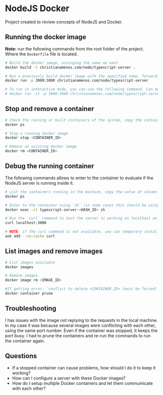 # NodeJS Docker

Project created to review concepts of NodeJS and Docker.

## Running the docker image

**Note:** run the following commands from the root folder of the project. Where the `Dockerfile` file is located.

```bash
# Build the docker image, assinging the name we want
docker build -t christianamenos.com/node/typescript-server .

# Run a previously build docker image with the specified name, forwarding the exposed port into the local machine
docker run -p 3000:3000 christianamenos.com/node/typescript-server

# To run in interactive mode, you can use the following command. Can be useful to get additional details of the server.
# docker run -it -p 3000:3000 christianamenos.com/node/typescript-server
```

## Stop and remove a container

```bash
# Check the running or built containers of the system, copy the container iud for the next commands
docker ps

# Stop a running docker image
docker stop <CONTAINER_ID>

# Remove an existing docker image
docker rm <CONTAINER_ID>
```

## Debug the running container

The following commands allows to enter to the container to evaluate if the NodeJS server is running inside it.

```bash
# List the containers running in the machine, copy the value of column `NAMES`
docker ps

# Enter to the container using `sh` (in some cases this should be using `bash`, for alpine images, since they are minimal Docker images, it goes with `sh`)
docker exec -it typescript-server-<HASH_ID> sh

# Run the `curl` command to test the server is working on localhost on the specified port
curl localhost:3000

# NOTE: if the curl command is not available, you can temporary install it using the following command (it will be lost when the container restarts, to keep the command as permanent solution, you need to run the command as part of the `RUN` command in the docker file, we can have multiple `RUN` commands)
aok add --no-cache curl
```

## List images and remove images

```bash
# List images available
docker images

# Remove images
docker image rm <IMAGE_ID>

#If getting error: `conflict to delete <CONTAINER_ID> (must be forced) - image is being used by stopped container <HASH_ID>`, run the command:
docker container prune
```

## Troubleshooting

I has issues with the image not replying to the requests in the local machine. In my case it was because several images were conflicting with each other, using the same port number. Even if the container was stopped, it keeps the port busy. I had to prune the containers and re-run the commands to run the container again.

## Questions

- If a stopped container can cause problems, how should I do it to keep it working?
- How can I configure a server with these Docker images?
- How do I setup multiple Docker containers and let them commuinicate with each other?